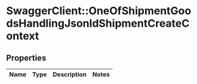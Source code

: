 # SwaggerClient::OneOfShipmentGoodsHandlingJsonldShipmentCreateContext

## Properties
Name | Type | Description | Notes
------------ | ------------- | ------------- | -------------

